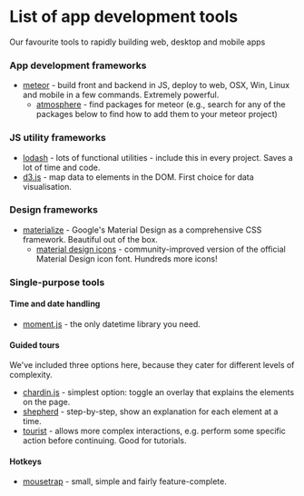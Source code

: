 # List of app development tools

Our favourite tools to rapidly building web, desktop and mobile apps


### App development frameworks

- [meteor](meteor.com) - build front and backend in JS, deploy to web, OSX, Win, Linux and mobile in a few commands. Extremely powerful.
  - [atmosphere](http://atmospherejs.com) - find packages for meteor (e.g., search for any of the packages below to find how to add them to your meteor project)

### JS utility frameworks

- [lodash](https://lodash.com/) - lots of functional utilities - include this in every project. Saves a lot of time and code.
- [d3.js](http://d3js.org/) - map data to elements in the DOM. First choice for data visualisation.

### Design frameworks

- [materialize](http://materializecss.com/) - Google's Material Design as a comprehensive CSS framework. Beautiful out of the box.
  - [material design icons](https://materialdesignicons.com/) - community-improved version of the official Material Design icon font. Hundreds more icons!

### Single-purpose tools

#### Time and date handling

- [moment.js](http://momentjs.com/) - the only datetime library you need.

#### Guided tours

We've included three options here, because they cater for different levels of complexity.

- [chardin.js](http://heelhook.github.io/chardin.js/) - simplest option: toggle an overlay that explains the elements on the page.
- [shepherd](http://github.hubspot.com/shepherd/docs/welcome/) - step-by-step, show an explanation for each element at a time.
- [tourist](http://easelinc.github.io/tourist/) - allows more complex interactions, e.g. perform some specific action before continuing. Good for tutorials.

#### Hotkeys

- [mousetrap](https://github.com/ccampbell/mousetrap) - small, simple and fairly feature-complete.
